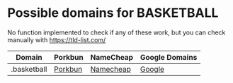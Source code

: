 # Possible domains for BASKETBALL

No function implemented to check if any of these work, but you can check manually with https://tld-list.com/

| Domain | Porkbun | NameCheap | Google Domains |
|---|---|---|---|
| .basketball | [Porkbun](https://porkbun.com/checkout/search?prb=e814663da1&tlds=&idnLanguage=&search=search&q=.basketball) | [Namecheap](https://www.namecheap.com/domains/registration/results/?domain=.basketball) | [Google](https://domains.google.com/registrar/search?searchTerm=.basketball) |

